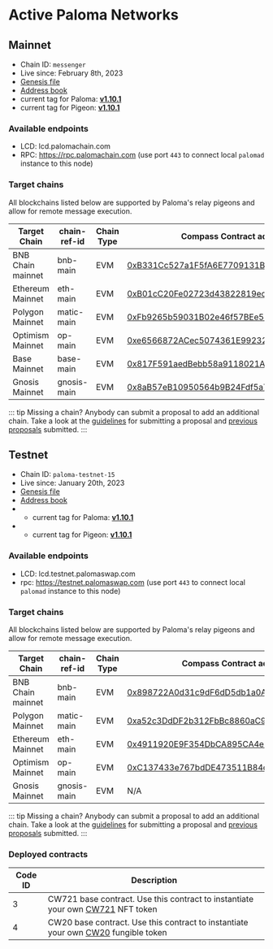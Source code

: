 # Active Paloma Networks

## Mainnet

 - Chain ID: `messenger`
 - Live since: February 8th, 2023
 - [Genesis file](https://raw.githubusercontent.com/palomachain/mainnet/master/messenger/genesis.json) 
 - [Address book](https://raw.githubusercontent.com/palomachain/mainnet/master/messenger/addrbook.json)
 - current tag for Paloma: [**v1.10.1**](https://github.com/palomachain/paloma/releases/tag/v1.10.1)
 - current tag for Pigeon: [**v1.10.1**](https://github.com/palomachain/pigeon/releases/tag/v1.10.1)


### Available endpoints
- LCD: lcd.palomachain.com
- RPC: https://rpc.palomachain.com (use port `443`  to connect local `palomad` instance to this node)

### Target chains 

All blockchains listed below are supported by Paloma's relay pigeons and allow for remote message execution.

|Target Chain|chain-ref-id|Chain Type|Compass Contract address|Status|
|------------|------------|----------|------------------------|------|
| BNB Chain mainnet| bnb-main | EVM | [0xB331Cc527a1F5fA6E7709131BE1fC82afb824DaB](https://bscscan.com/address/0xB331Cc527a1F5fA6E7709131BE1fC82afb824DaB) | Live |
| Ethereum Mainnet | eth-main | EVM | [0xB01cC20Fe02723d43822819ec57fCbadf31f1537](https://etherscan.io/address/0xB01cC20Fe02723d43822819ec57fCbadf31f1537) | Live |
| Polygon Mainnet | matic-main| EVM | [0xFb9265b59031B02e46f57BEe51D54103e5EDeF53](https://polygonscan.com/address/0xFb9265b59031B02e46f57BEe51D54103e5EDeF53) | Live |
| Optimism Mainnet | op-main  | EVM | [0xe6566872ACec5074361E992321C6F98d93f0042d](https://optimistic.etherscan.io/address/0xe6566872ACec5074361E992321C6F98d93f0042d) | Live |
| Base Mainnet | base-main |    EVM | [0x817F591aedBebb58a9118021Af3f0c7bF59F6C84](https://basescan.org/address/0x817F591aedBebb58a9118021Af3f0c7bF59F6C84) | Live |
| Gnosis Mainnet | gnosis-main | EVM | [0x8aB57eB10950564b9B24Fdf5a7aBd866Fb2F64ce](https://gnosisscan.io/address/0x8aB57eB10950564b9B24Fdf5a7aBd866Fb2F64ce) | Live |


::: tip 
Missing a chain? Anybody can submit a proposal to add an additional chain. Take a look at the [guidelines](https://forum.palomachain.com/t/how-to-create-a-paloma-improvement-proposal-or-pip/64) for submitting a proposal and [previous proposals](https://forum.palomachain.com/c/governance/6) submitted.
:::



## Testnet
 - Chain ID: `paloma-testnet-15`
 - Live since: January 20th, 2023
 - [Genesis file](https://raw.githubusercontent.com/palomachain/testnet/master/paloma-testnet-15/genesis.json)
 - [Address book](https://raw.githubusercontent.com/palomachain/testnet/master/paloma-testnet-15/addrbook.json)
 -  - current tag for Paloma: [**v1.10.1**](https://github.com/palomachain/paloma/releases/tag/v1.10.1)
 -   - current tag for Pigeon: [**v1.10.1**](https://github.com/palomachain/pigeon/releases/tag/v1.10.1)


### Available endpoints
- LCD: lcd.testnet.palomaswap.com
- rpc: https://testnet.palomaswap.com (use port `443` to connect local `palomad` instance to this node)


### Target chains 

All blockchains listed below are supported by Paloma's relay pigeons and allow for remote message execution.

|Target Chain|chain-ref-id|Chain Type|Compass Contract address|Status|
|------------|------------|----------|------------------------|------|
| BNB Chain mainnet | bnb-main | EVM | [0x898722A0d31c9dF6dD5db1a0ABa453949d30111E](https://bscscan.com/address/0x898722A0d31c9dF6dD5db1a0ABa453949d30111E) |Live|
| Polygon Mainnet | matic-main | EVM | [0xa52c3DdDF2b312FbBc8860aC9df77C0A60666305](https://polygonscan.com/address/0xa52c3DdDF2b312FbBc8860aC9df77C0A60666305)|Live|
| Ethereum Mainnet | eth-main | EVM | [0x4911920E9F354DbCA895CA4eE5F8f6E02d560996](https://etherscan.io/address/0x4911920E9F354DbCA895CA4eE5F8f6E02d560996) | Live |
| Optimism Mainnet | op-main  | EVM | [0xC137433e767bdDE473511B84df834e5D13389015](https://optimistic.etherscan.io/address/0xC137433e767bdDE473511B84df834e5D13389015) | Live |
| Gnosis Mainnet | gnosis-main | EVM | N/A | Deployment pending |

::: tip 
Missing a chain? Anybody can submit a proposal to add an additional chain. Take a look at the [guidelines](https://forum.palomachain.com/t/how-to-create-a-paloma-improvement-proposal-or-pip/64) for submitting a proposal and [previous proposals](https://forum.palomachain.com/c/governance/6) submitted.
:::

### Deployed contracts 

|Code ID  |Description|
|-------|-----------| 
|  3  | CW721 base contract. Use this contract to instantiate your own [CW721](../../guide/develop/quick-start/paloma-py/cw721.md) NFT token|
|  4  | CW20 base contract. Use this contract to instantiate your own [CW20](../../guide/develop/quick-start/paloma-py/cw20.md) fungible token|
